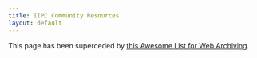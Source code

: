 ```yaml
---
title: IIPC Community Resources
layout: default
---
```


This page has been superceded by [this Awesome List for Web Archiving](https://github.com/iipc/awesome-web-archiving).

